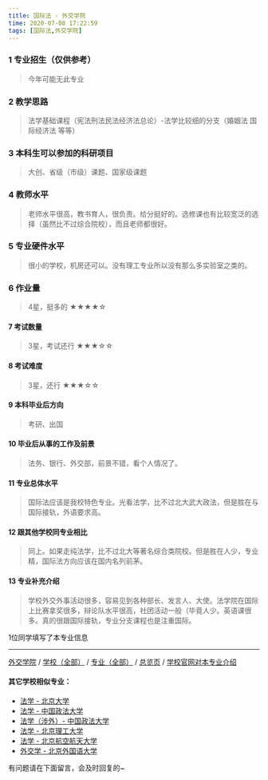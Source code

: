 ```yaml
---
title: 国际法 - 外交学院
time: 2020-07-08 17:22:59
tags: [国际法,外交学院]
---
```

### 1 专业招生（仅供参考）  
> 今年可能无此专业


### 2 教学思路
> 法学基础课程（宪法刑法民法经济法总论）-法学比较细的分支（婚姻法 国际经济法 等等）


### 3 本科生可以参加的科研项目
>  大创、省级（市级）课题、国家级课题


### 4 教师水平
> 老师水平很高，教书育人，很负责。给分挺好的。选修课也有比较宽泛的选择（虽然比不过综合院校），而且老师都很好。


### 5 专业硬件水平
> 很小的学校，机房还可以。没有理工专业所以没有那么多实验室之类的。


### 6 作业量
>4星，挺多的
★★★★☆



#### 7 考试数量
>3星，考试还行
★★★☆☆


#### 8 考试难度
> 3星，还行
★★★☆☆


#### 9 本科毕业后方向
> 考研、出国


#### 10 毕业后从事的工作及前景
> 法务、银行、外交部，前景不错，看个人情况了。


#### 11 专业总体水平
> 国际法应该是我校特色专业。光看法学，比不过北大武大政法，但是胜在与国际接轨，外语要求高。


#### 12 跟其他学校同专业相比
> 同上。如果走纯法学，比不过北大等著名综合类院校。但是胜在人少，专业精，国际法方向应该在国内名列前茅。


#### 13 专业补充介绍
> 学校外交外事活动很多，容易见到各种部长、发言人、大使。法学院在国际上比赛拿奖很多，辩论队水平很高，社团活动一般（毕竟人少。英语课很多。真的很跟国际接轨，专业分支课程也是注重国际。

1位同学填写了本专业信息
***
[外交学院](https://univgo.github.io/2020/07/08/846e04dcadb2) / [学校（全部）](https://univgo.github.io/2020/07/08/3efa6bcca419) / [专业（全部）](https://univgo.github.io/2020/07/08/2d4c6d3552c2) / [总览页](https://univgo.github.io/2020/07/08/445daeb4fa00) / [学校官网对本专业介绍](http://gjfx.cfau.edu.cn/
)

#### 其它学校相似专业：
- [法学 - 北京大学](https://univgo.github.io/2020/07/08/67bf7fc84283)
- [法学 - 中国政法大学](https://univgo.github.io/2020/07/08/b7701ed3cb8f)
- [法学（涉外）- 中国政法大学](https://univgo.github.io/2020/07/08/efa227dc5624)
- [法学 - 北京理工大学](https://univgo.github.io/2020/07/08/a1edd0b533fb)
- [法学 - 北京航空航天大学](https://univgo.github.io/2020/07/08/fc471907e297)
- [外交学 - 北京外国语大学](https://univgo.github.io/2020/07/08/1fd62a7bd5ad)

有问题请在下面留言，会及时回复的~